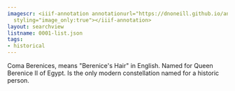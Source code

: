 ```yaml
---
imagescr: <iiif-annotation annotationurl="https://dnoneill.github.io/annotate/annotations/0001-009.json"
  styling="image_only:true"></iiif-annotation>
layout: searchview
listname: 0001-list.json
tags:
- historical
---
```

Coma Berenices, means "Berenice's Hair" in English. Named for Queen Berenice II of Egypt. Is the only modern constellation named for a historic person. 